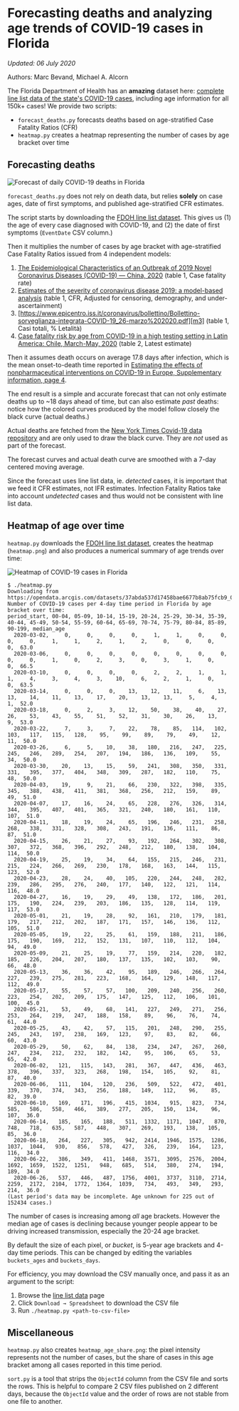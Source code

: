 # Forecasting deaths and analyzing age trends of COVID-19 cases in Florida

*Updated: 06 July 2020*

Authors: Marc Bevand, Michael A. Alcorn

The Florida Department of Health has an **amazing** dataset here: [complete line
list data of the state's COVID-19 cases][dataset], including age information
for all 150k+ cases! We provide two scripts:
* `forecast_deaths.py` forecasts deaths based on age-stratified Case Fatality Ratios (CFR)
* `heatmap.py` creates a heatmap representing the number of cases by age bracket over time

## Forecasting deaths

![Forecast of daily COVID-19 deaths in Florida](forecast_deaths_published.png)

`forecast_deaths.py` does not rely on death data, but relies
**solely** on case ages, date of first symptoms, and published age-stratified CFR
estimates.

The script starts by downloading the [FDOH line list dataset][dataset]. This gives us
(1) the age of every case diagnosed with COVID-19, and (2) the date of first symptoms
(`EventDate` CSV column.)

Then it multiplies the number of cases by age bracket with age-stratified Case Fatality Ratios issued from 4 independent models:

1. [The Epidemiological Characteristics of an Outbreak of 2019 Novel Coronavirus Diseases (COVID-19) — China, 2020][m1] (table 1, Case fatality rate)
1. [Estimates of the severity of coronavirus disease 2019: a model-based analysis][m2] (table 1, CFR, Adjusted for censoring, demography, and under-ascertainment)
1. [https://www.epicentro.iss.it/coronavirus/bollettino/Bollettino-sorveglianza-integrata-COVID-19_26-marzo%202020.pdf][m3] (table 1, Casi totali, % Letalità)
1. [Case fatality risk by age from COVID-19 in a high testing setting in Latin America: Chile, March-May, 2020][m4] (table 2, Latest estimate)

Then it assumes death occurs on average 17.8 days after infection, which is the mean onset-to-death time reported in
[Estimating the effects of nonpharmaceutical interventions on COVID-19 in Europe, Supplementary information, page 4][o2d].

The end result is a simple and accurate forecast that can not only
estimate deaths up to ~18 days ahead of time, but can also estimate *past*
deaths: notice how the colored curves produced by the model follow closely the
black curve (actual deaths.)

Actual deaths are fetched from the [New York Times Covid-19 data repository][nyt] and
are only used to draw the black curve. They are *not* used as part of the forecast.

The forecast curves and actual death curve are smoothed with a 7-day centered moving average.

Since the forecast uses line list data, ie. *detected* cases, it is important that
we feed it CFR estimates, not IFR estimates. Infection Fatality Ratios take
into account *undetected* cases and thus would not be consistent with line
list data.

## Heatmap of age over time

`heatmap.py` downloads the [FDOH line list dataset][dataset], creates the heatmap
(`heatmap.png`) and also produces a numerical summary of age trends over time:

![Heatmap of COVID-19 cases in Florida](heatmap_published.png)

```
$ ./heatmap.py
Downloading from https://opendata.arcgis.com/datasets/37abda537d17458bae6677b8ab75fcb9_0.csv...
Number of COVID-19 cases per 4-day time period in Florida by age bracket over time:
period_start, 00-04, 05-09, 10-14, 15-19, 20-24, 25-29, 30-34, 35-39, 40-44, 45-49, 50-54, 55-59, 60-64, 65-69, 70-74, 75-79, 80-84, 85-89, 90-199, median_age
  2020-03-02,     0,     0,     0,     0,     1,     1,     0,     0,     0,     0,     1,     1,     2,     1,     2,     0,     0,     0,     0,  63.0
  2020-03-06,     0,     0,     0,     0,     0,     0,     0,     0,     0,     0,     1,     0,     2,     3,     0,     3,     1,     0,     0,  66.5
  2020-03-10,     0,     0,     0,     0,     2,     2,     1,     1,     1,     4,     3,     4,     3,    10,     6,     2,     1,     0,     0,  63.5
  2020-03-14,     0,     0,     0,    13,    12,    11,     6,    13,    13,    14,    11,    13,    17,    20,    13,    13,     5,     4,     1,  52.0
  2020-03-18,     0,     2,     3,    12,    50,    38,    40,    27,    26,    53,    43,    55,    51,    52,    31,    30,    26,    13,     9,  53.0
  2020-03-22,     7,     3,     7,    22,    78,    85,   114,   102,   103,   117,   115,   128,    95,    99,    89,    79,    49,    12,    11,  50.0
  2020-03-26,     6,     5,    10,    38,   180,   216,   247,   225,   245,   246,   289,   254,   207,   194,   186,   136,   109,    55,    34,  50.0
  2020-03-30,    20,    13,    15,    59,   241,   308,   350,   331,   331,   395,   377,   404,   348,   309,   287,   182,   110,    75,    48,  50.0
  2020-04-03,    19,     9,    21,    66,   230,   322,   398,   335,   345,   388,   438,   411,   381,   368,   256,   212,   159,    89,    49,  51.0
  2020-04-07,    17,    16,    24,    65,   228,   276,   326,   314,   344,   395,   407,   401,   365,   321,   240,   180,   161,   110,   107,  51.0
  2020-04-11,    18,    19,    24,    65,   196,   246,   231,   258,   268,   338,   331,   328,   308,   243,   191,   136,   111,    86,    87,  51.0
  2020-04-15,    26,    21,    27,    93,   192,   264,   302,   308,   307,   372,   368,   396,   292,   248,   212,   180,   138,   104,   114,  50.0
  2020-04-19,    25,    19,    34,    64,   155,   215,   246,   231,   215,   224,   266,   269,   230,   178,   168,   163,   144,   115,   123,  52.0
  2020-04-23,    28,    24,    40,   105,   220,   244,   248,   282,   239,   286,   295,   276,   240,   177,   140,   122,   121,   114,   116,  48.0
  2020-04-27,    16,    19,    29,    49,   138,   172,   186,   201,   175,   190,   224,   239,   203,   186,   135,   128,   114,   119,   117,  53.0
  2020-05-01,    21,    19,    28,    92,   161,   210,   179,   181,   179,   217,   212,   202,   187,   171,   157,   146,   136,   112,   105,  51.0
  2020-05-05,    19,    22,    25,    61,   159,   188,   211,   186,   175,   190,   169,   212,   152,   131,   107,   110,   112,   104,    94,  49.0
  2020-05-09,    21,    25,    19,    77,   159,   214,   220,   182,   185,   226,   204,   207,   180,   137,   135,   102,   103,    90,    66,  48.0
  2020-05-13,    36,    36,    42,    95,   189,   246,   266,   264,   227,   239,   275,   281,   223,   168,   164,   129,   148,   117,   112,  49.0
  2020-05-17,    55,    57,    57,   100,   209,   240,   256,   260,   223,   254,   202,   209,   175,   147,   125,   112,   106,   101,   100,  45.0
  2020-05-21,    53,    49,    68,   141,   227,   249,   271,   256,   253,   264,   219,   247,   188,   158,    89,    96,    76,    74,    61,  44.0
  2020-05-25,    43,    42,    57,   115,   201,   248,   290,   255,   245,   243,   197,   238,   169,   123,    97,    83,    82,    66,    60,  43.0
  2020-05-29,    50,    62,    84,   138,   234,   247,   267,   260,   247,   234,   212,   232,   182,   142,    95,   106,    65,    53,    65,  42.0
  2020-06-02,   121,   115,   143,   281,   367,   447,   436,   463,   378,   396,   337,   323,   268,   198,   154,   105,    92,    81,    87,  40.0
  2020-06-06,   111,   104,   120,   236,   509,   522,   472,   401,   339,   370,   374,   343,   256,   188,   149,   112,    96,    85,    82,  39.0
  2020-06-10,   169,   171,   196,   415,  1034,   915,   823,   734,   585,   586,   558,   466,   389,   277,   205,   150,   134,    96,   107,  36.0
  2020-06-14,   185,   165,   188,   511,  1332,  1171,  1047,   870,   748,   718,   635,   587,   448,   307,   269,   193,   138,   105,    85,  36.0
  2020-06-18,   264,   227,   305,   942,  2414,  1946,  1575,  1286,  1037,  1044,   930,   856,   578,   427,   326,   239,   164,   123,   116,  34.0
  2020-06-22,   386,   349,   411,  1468,  3571,  3095,  2576,  2004,  1692,  1659,  1522,  1251,   948,   685,   514,   380,   274,   194,   189,  34.0
  2020-06-26,   537,   446,   487,  1756,  4001,  3737,  3110,  2714,  2259,  2172,  2104,  1772,  1364,  1039,   734,   493,   349,   293,   214,  36.0
(Last period's data may be incomplete. Age unknown for 225 out of 152434 cases.)
```

The number of cases is increasing among *all* age brackets. However the median age of
cases is declining because younger people appear to be driving increased transmission,
especially the 20-24 age bracket.

By default the size of each pixel, or *bucket*, is 5-year age brackets and 4-day
time periods. This can be changed by editing the variables `buckets_ages` and `buckets_days`.

For efficiency, you may download the CSV manually once, and pass it as an argument
to the script:

1. Browse the [line list data][dataset] page
1. Click `Download → Spreadsheet` to download the CSV file
1. Run `./heatmap.py <path-to-csv-file>`

## Miscellaneous

`heatmap.py` also creates `heatmap_age_share.png`: the pixel intensity represents
not the number of cases, but the share of cases in this age bracket among all
cases reported in this time period.

`sort.py` is a tool that strips the `ObjectId` column from the CSV file and sorts the
rows. This is helpful to compare 2 CSV files published on 2 different days, because
the `ObjectId` value and the order of rows are not stable from one file to another.

[dataset]: https://open-fdoh.hub.arcgis.com/datasets/florida-covid19-case-line-data
[nyt]: https://raw.githubusercontent.com/nytimes/covid-19-data/master/us-states.csv
[o2d]: https://static-content.springer.com/esm/art%3A10.1038%2Fs41586-020-2405-7/MediaObjects/41586_2020_2405_MOESM1_ESM.pdf
[m1]: http://weekly.chinacdc.cn/en/article/doi/10.46234/ccdcw2020.032
[m2]: https://www.thelancet.com/journals/laninf/article/PIIS1473-3099(20)30243-7/fulltext
[m3]: https://www.epicentro.iss.it/coronavirus/bollettino/Bollettino-sorveglianza-integrata-COVID-19_26-marzo%202020.pdf
[m4]: https://www.medrxiv.org/content/10.1101/2020.05.25.20112904v1
